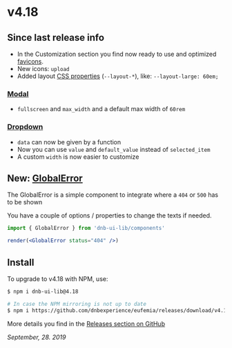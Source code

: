 # v4.18

## Since last release info

- In the Customization section you find now ready to use and optimized [favicons](/uilib/usage/customisation#favicon-and-manifest).
- New icons: `upload`
- Added layout [CSS properties](https://eufemia.dnb.no/uilib/usage/layout#sizing) (`--layout-*`), like: `--layout-large: 60em;`

### [Modal](/uilib/components/modal)

- `fullscreen` and `max_width` and a default max width of `60rem`

### [Dropdown](/uilib/components/dropdown)

- `data` can now be given by a function
- Now you can use `value` and `default_value` instead of `selected_item`
- A custom `width` is now easier to customize

## New: [GlobalError](/uilib/components/global-error)

The GlobalError is a simple component to integrate where a `404` or `500` has to be shown

You have a couple of options / properties to change the texts if needed.

```jsx
import { GlobalError } from 'dnb-ui-lib/components'

render(<GlobalError status="404" />)
```

## Install

To upgrade to v4.18 with NPM, use:

```bash
$ npm i dnb-ui-lib@4.18

# In case the NPM mirroring is not up to date
$ npm i https://github.com/dnbexperience/eufemia/releases/download/v4.18.0/dnb-ui-lib-4.18.0.tgz
```

More details you find in the [Releases section on GitHub](https://github.com/dnbexperience/eufemia/releases)

_September, 28. 2019_
